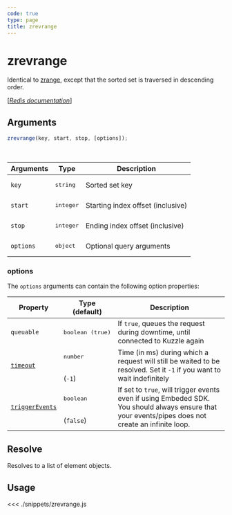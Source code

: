 ```yaml
---
code: true
type: page
title: zrevrange
---
```


# zrevrange

Identical to [zrange](/sdk/js/7/controllers/ms/zrange), except that the sorted set is traversed in descending order.

[[_Redis documentation_]](https://redis.io/commands/zrevrange)

## Arguments

```js
zrevrange(key, start, stop, [options]);
```

<br/>

| Arguments | Type               | Description                       |
| --------- | ------------------ | --------------------------------- |
| `key`     | <pre>string</pre>  | Sorted set key                    |
| `start`   | <pre>integer</pre> | Starting index offset (inclusive) |
| `stop`    | <pre>integer</pre> | Ending index offset (inclusive)   |
| `options` | <pre>object</pre>  | Optional query arguments          |

### options

The `options` arguments can contain the following option properties:

| Property   | Type (default)            | Description                                                                  |
| ---------- | ------------------------- | ---------------------------------------------------------------------------- |
| `queuable` | <pre>boolean (true)</pre> | If `true`, queues the request during downtime, until connected to Kuzzle again |
| [`timeout`](/sdk/7/core-classes/kuzzle/query#timeout)         | <pre>number</pre><br/>(`-1`)     | Time (in ms) during which a request will still be waited to be resolved. Set it `-1` if you want to wait indefinitely |
| [`triggerEvents`](/sdk/7/core-classes/kuzzle/query#triggerEvents)  | <pre>boolean</pre> <br/>(`false`)| If set to `true`, will trigger events even if using Embeded SDK. You should always ensure that your events/pipes does not create an infinite loop. <SinceBadge version="Kuzzle 2.31.0"/> |

## Resolve

Resolves to a list of element objects.

## Usage

<<< ./snippets/zrevrange.js
